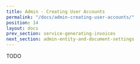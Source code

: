 ```yaml
---
title: Admin - Creating User Accounts
permalink: "/docs/admin-creating-user-accounts/"
position: 14
layout: docs
prev_section: service-generating-invoices
next_section: admin-entity-and-document-settings
---
```


TODO
